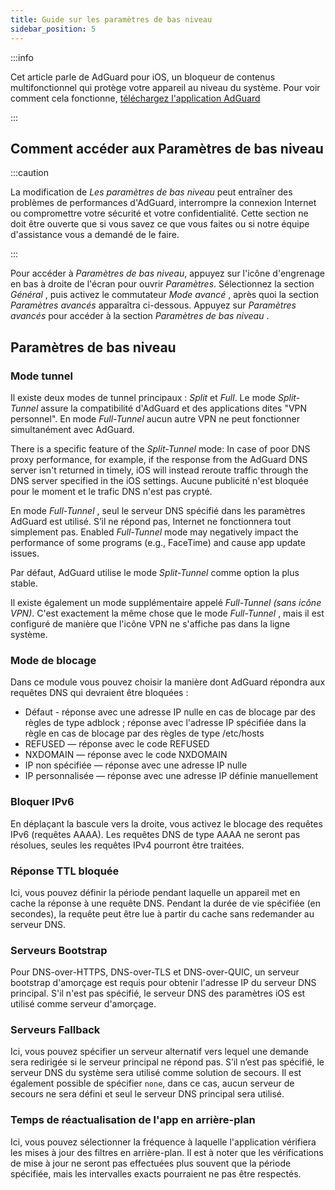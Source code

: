 ```yaml
---
title: Guide sur les paramètres de bas niveau
sidebar_position: 5
---
```


:::info

Cet article parle de AdGuard pour iOS, un bloqueur de contenus multifonctionnel qui protège votre appareil au niveau du système. Pour voir comment cela fonctionne, [téléchargez l'application AdGuard](https://agrd.io/download-kb-adblock)

:::

## Comment accéder aux Paramètres de bas niveau

:::caution

La modification de *Les paramètres de bas niveau* peut entraîner des problèmes de performances d'AdGuard, interrompre la connexion Internet ou compromettre votre sécurité et votre confidentialité. Cette section ne doit être ouverte que si vous savez ce que vous faites ou si notre équipe d'assistance vous a demandé de le faire.

:::

Pour accéder à *Paramètres de bas niveau*, appuyez sur l'icône d'engrenage en bas à droite de l'écran pour ouvrir *Paramètres*. Sélectionnez la section *Général* , puis activez le commutateur *Mode avancé* , après quoi la section *Paramètres avancés* apparaîtra ci-dessous. Appuyez sur *Paramètres avancés* pour accéder à la section *Paramètres de bas niveau* .

## Paramètres de bas niveau

### Mode tunnel

Il existe deux modes de tunnel principaux : *Split* et *Full*. Le mode *Split-Tunnel* assure la compatibilité d'AdGuard et des applications dites "VPN personnel". En mode *Full-Tunnel* aucun autre VPN ne peut fonctionner simultanément avec AdGuard.

There is a specific feature of the *Split-Tunnel* mode: In case of poor DNS proxy performance, for example, if the response from the AdGuard DNS server isn't returned in timely, iOS will instead reroute traffic through the DNS server specified in the iOS settings. Aucune publicité n'est bloquée pour le moment et le trafic DNS n'est pas crypté.

En mode *Full-Tunnel* , seul le serveur DNS spécifié dans les paramètres AdGuard est utilisé. S’il ne répond pas, Internet ne fonctionnera tout simplement pas. Enabled *Full-Tunnel* mode may negatively impact the performance of some programs (e.g., FaceTime) and cause app update issues.

Par défaut, AdGuard utilise le mode *Split-Tunnel* comme option la plus stable.

Il existe également un mode supplémentaire appelé *Full-Tunnel (sans icône VPN)*. C'est exactement la même chose que le mode *Full-Tunnel* , mais il est configuré de manière que l'icône VPN ne s'affiche pas dans la ligne système.

### Mode de blocage

Dans ce module vous pouvez choisir la manière dont AdGuard répondra aux requêtes DNS qui devraient être bloquées :

- Défaut - réponse avec une adresse IP nulle en cas de blocage par des règles de type adblock ; réponse avec l'adresse IP spécifiée dans la règle en cas de blocage par des règles de type /etc/hosts
- REFUSED — réponse avec le code REFUSED
- NXDOMAIN — réponse avec le code NXDOMAIN
- IP non spécifiée — réponse avec une adresse IP nulle
- IP personnalisée — réponse avec une adresse IP définie manuellement

### Bloquer IPv6

En déplaçant la bascule vers la droite, vous activez le blocage des requêtes IPv6 (requêtes AAAA). Les requêtes DNS de type AAAA ne seront pas résolues, seules les requêtes IPv4 pourront être traitées.

### Réponse TTL bloquée

Ici, vous pouvez définir la période pendant laquelle un appareil met en cache la réponse à une requête DNS. Pendant la durée de vie spécifiée (en secondes), la requête peut être lue à partir du cache sans redemander au serveur DNS.

### Serveurs Bootstrap

Pour DNS-over-HTTPS, DNS-over-TLS et DNS-over-QUIC, un serveur bootstrap d'amorçage est requis pour obtenir l'adresse IP du serveur DNS principal. S'il n'est pas spécifié, le serveur DNS des paramètres iOS est utilisé comme serveur d'amorçage.

### Serveurs Fallback

Ici, vous pouvez spécifier un serveur alternatif vers lequel une demande sera redirigée si le serveur principal ne répond pas. S’il n’est pas spécifié, le serveur DNS du système sera utilisé comme solution de secours. Il est également possible de spécifier `none`, dans ce cas, aucun serveur de secours ne sera défini et seul le serveur DNS principal sera utilisé.

### Temps de réactualisation de l'app en arrière-plan

Ici, vous pouvez sélectionner la fréquence à laquelle l'application vérifiera les mises à jour des filtres en arrière-plan. Il est à noter que les vérifications de mise à jour ne seront pas effectuées plus souvent que la période spécifiée, mais les intervalles exacts pourraient ne pas être respectés.

